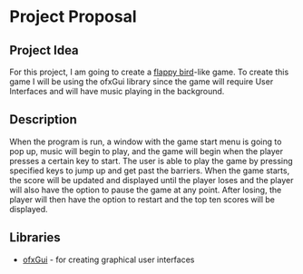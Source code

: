 # Project Proposal

## Project Idea
For this project, I am going to create a [flappy bird](http://flappybird.io/)-like game. To create this game I will be using the ofxGui library since the game will require User Interfaces and will have music playing in the background. 

## Description
When the program is run, a window with the game start menu is going to pop up, music will begin to play, and the game will begin when the player presses a certain key to start. The user is able to play the game by pressing specified keys to jump up and get past the barriers. When the game starts, the score will be updated and displayed until the player loses and the player will also have the option to pause the game at any point. After losing, the player will then have the option to restart and the top ten scores will be displayed. 

## Libraries
* [ofxGui](http://openframeworks.cc/documentation/ofxGui/) - for creating graphical user interfaces
